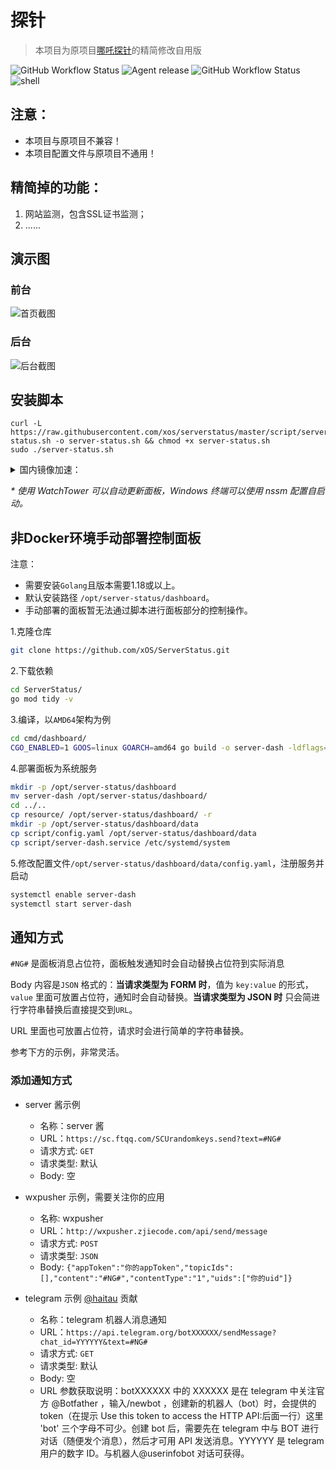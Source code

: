 # 探针

> 本项目为原项目[哪吒探针](https://github.com/naiba/nezha)的精简修改自用版

![GitHub Workflow Status](https://img.shields.io/github/workflow/status/xOS/ServerStatus/Dashboard%20image?label=管理面板%20v0.1.29&logo=github&style=for-the-badge) ![Agent release](https://img.shields.io/github/v/release/xOS/ServerStatus?color=brightgreen&label=Agent&style=for-the-badge&logo=github) ![GitHub Workflow Status](https://img.shields.io/github/workflow/status/xOS/ServerStatus/Agent%20release?label=Agent%20CI&logo=github&style=for-the-badge) ![shell](https://img.shields.io/badge/安装脚本-v0.1.10-brightgreen?style=for-the-badge&logo=linux)

## 注意：

* 本项目与原项目不兼容！
* 本项目配置文件与原项目不通用！

## 精简掉的功能：

1. 网站监测，包含SSL证书监测；
2. ......

## 演示图

### 前台

![首页截图](https://i.cdn.ink/views/2022/05/25/b168b1.png)

### 后台

![后台截图](https://i.cdn.ink/views/2022/05/25/fd1b7d.png)

## 安装脚本

```shell
curl -L https://raw.githubusercontent.com/xos/serverstatus/master/script/server-status.sh -o server-status.sh && chmod +x server-status.sh
sudo ./server-status.sh
```

<details>
    <summary>国内镜像加速：</summary>

```shell
curl -L https://fastly.jsdelivr.net/gh/xos/serverstatus@master/script/server-status.sh -o server-status.sh && chmod +x server-status.sh
CN=true sudo ./server-status.sh
```

</details>

_\* 使用 WatchTower 可以自动更新面板，Windows 终端可以使用 nssm 配置自启动。_



## 非Docker环境手动部署控制面板

注意：

* 需要安装`Golang`且版本需要1.18或以上。
* 默认安装路径 `/opt/server-status/dashboard`。
* 手动部署的面板暂无法通过脚本进行面板部分的控制操作。

1.克隆仓库

```bash
git clone https://github.com/xOS/ServerStatus.git
```

2.下载依赖

```bash
cd ServerStatus/
go mod tidy -v
```

3.编译，以`AMD64`架构为例

```bash
cd cmd/dashboard/
CGO_ENABLED=1 GOOS=linux GOARCH=amd64 go build -o server-dash -ldflags="-s -w"
```

4.部署面板为系统服务

```bash
mkdir -p /opt/server-status/dashboard
mv server-dash /opt/server-status/dashboard/
cd ../..
cp resource/ /opt/server-status/dashboard/ -r
mkdir -p /opt/server-status/dashboard/data
cp script/config.yaml /opt/server-status/dashboard/data
cp script/server-dash.service /etc/systemd/system
```

5.修改配置文件`/opt/server-status/dashboard/data/config.yaml`，注册服务并启动

```bash
systemctl enable server-dash
systemctl start server-dash
```
## 通知方式

`#NG#` 是面板消息占位符，面板触发通知时会自动替换占位符到实际消息

Body 内容是`JSON` 格式的：**当请求类型为 FORM 时**，值为 `key:value` 的形式，`value` 里面可放置占位符，通知时会自动替换。**当请求类型为 JSON 时** 只会简进行字符串替换后直接提交到`URL`。

URL 里面也可放置占位符，请求时会进行简单的字符串替换。

参考下方的示例，非常灵活。

### 添加通知方式

   - server 酱示例

     - 名称：server 酱
     - URL：`https://sc.ftqq.com/SCUrandomkeys.send?text=#NG#`
     - 请求方式: `GET`
     - 请求类型: 默认
     - Body: 空

   - wxpusher 示例，需要关注你的应用

     - 名称: wxpusher
     - URL：`http://wxpusher.zjiecode.com/api/send/message`
     - 请求方式: `POST`
     - 请求类型: `JSON`
     - Body: `{"appToken":"你的appToken","topicIds":[],"content":"#NG#","contentType":"1","uids":["你的uid"]}`

   - telegram 示例 [@haitau](https://github.com/haitau) 贡献

     - 名称：telegram 机器人消息通知
     - URL：`https://api.telegram.org/botXXXXXX/sendMessage?chat_id=YYYYYY&text=#NG#`
     - 请求方式: `GET`
     - 请求类型: 默认
     - Body: 空
     - URL 参数获取说明：botXXXXXX 中的 XXXXXX 是在 telegram 中关注官方 @Botfather ，输入/newbot ，创建新的机器人（bot）时，会提供的 token（在提示 Use this token to access the HTTP API:后面一行）这里 'bot' 三个字母不可少。创建 bot 后，需要先在 telegram 中与 BOT 进行对话（随便发个消息），然后才可用 API 发送消息。YYYYYY 是 telegram 用户的数字 ID。与机器人@userinfobot 对话可获得。
